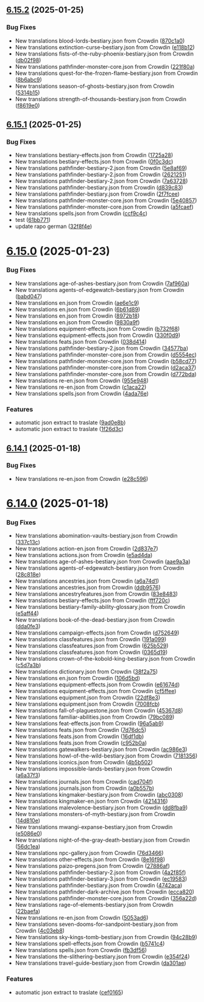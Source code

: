 ## [6.15.2](https://github.com/allnnde/pf2e-esp-translation/compare/v6.15.1...v6.15.2) (2025-01-25)


### Bug Fixes

* New translations blood-lords-bestiary.json from Crowdin ([870c1a0](https://github.com/allnnde/pf2e-esp-translation/commit/870c1a095a1c167873b44afd39519ee28762c54a))
* New translations extinction-curse-bestiary.json from Crowdin ([e118b12](https://github.com/allnnde/pf2e-esp-translation/commit/e118b125fa6ea1ea2aa6508ddd57a86adb3cd764))
* New translations fists-of-the-ruby-phoenix-bestiary.json from Crowdin ([db02f98](https://github.com/allnnde/pf2e-esp-translation/commit/db02f98f313827a15cc93ecd16d69574abfc8793))
* New translations pathfinder-monster-core.json from Crowdin ([221f80a](https://github.com/allnnde/pf2e-esp-translation/commit/221f80a94b2002bdeb9599548eb2ae5737f8effd))
* New translations quest-for-the-frozen-flame-bestiary.json from Crowdin ([8b6abc9](https://github.com/allnnde/pf2e-esp-translation/commit/8b6abc9714245cc6ac92966063a9e40b5c71b660))
* New translations season-of-ghosts-bestiary.json from Crowdin ([5314b15](https://github.com/allnnde/pf2e-esp-translation/commit/5314b15f751efa91e0780fe21d309284e6176f27))
* New translations strength-of-thousands-bestiary.json from Crowdin ([f8619e0](https://github.com/allnnde/pf2e-esp-translation/commit/f8619e01b9bfa2123098843d11d7dfca9c12f6ac))



## [6.15.1](https://github.com/allnnde/pf2e-esp-translation/compare/v6.15.0...v6.15.1) (2025-01-25)


### Bug Fixes

* New translations bestiary-effects.json from Crowdin ([1725a28](https://github.com/allnnde/pf2e-esp-translation/commit/1725a285acc1e63ddd27ff259a3df9d1cf7f1955))
* New translations bestiary-effects.json from Crowdin ([0f0c3dc](https://github.com/allnnde/pf2e-esp-translation/commit/0f0c3dc2d9890f81c9cf682f0ef2542de82e761c))
* New translations pathfinder-bestiary-2.json from Crowdin ([5e8af69](https://github.com/allnnde/pf2e-esp-translation/commit/5e8af69973bf792abd3dd3f6c780344852244dc2))
* New translations pathfinder-bestiary-2.json from Crowdin ([2621251](https://github.com/allnnde/pf2e-esp-translation/commit/262125159aa5786dd9cddd284bad5b6adec0097c))
* New translations pathfinder-bestiary-2.json from Crowdin ([7a63728](https://github.com/allnnde/pf2e-esp-translation/commit/7a637286ab4885ddc6f4b132af4aad687cce064d))
* New translations pathfinder-bestiary.json from Crowdin ([d839c83](https://github.com/allnnde/pf2e-esp-translation/commit/d839c8332356b9f8cdca32f97a4b955606145e24))
* New translations pathfinder-bestiary.json from Crowdin ([2f7fcee](https://github.com/allnnde/pf2e-esp-translation/commit/2f7fcee0fe630380c5589ce6034f312f99bd40ae))
* New translations pathfinder-monster-core.json from Crowdin ([5e40857](https://github.com/allnnde/pf2e-esp-translation/commit/5e4085794ee3b80ce41da73ab686b8ebd1345593))
* New translations pathfinder-monster-core.json from Crowdin ([a5fcaef](https://github.com/allnnde/pf2e-esp-translation/commit/a5fcaef392f597eb3f20cf8fcc269c8bc5e012e5))
* New translations spells.json from Crowdin ([ccf9c4c](https://github.com/allnnde/pf2e-esp-translation/commit/ccf9c4c2f36aec6501bca26ed704916a7e9dc437))
* test ([61bb771](https://github.com/allnnde/pf2e-esp-translation/commit/61bb771ed5a982bca20211341322533643a3e772))
* update rapo german ([32f8f4e](https://github.com/allnnde/pf2e-esp-translation/commit/32f8f4e01a18e3783b3dee2e138312fb94505707))



# [6.15.0](https://github.com/allnnde/pf2e-esp-translation/compare/v6.14.1...v6.15.0) (2025-01-23)


### Bug Fixes

* New translations age-of-ashes-bestiary.json from Crowdin ([7af960a](https://github.com/allnnde/pf2e-esp-translation/commit/7af960a765f013da1934e3207f4e91df166082a3))
* New translations agents-of-edgewatch-bestiary.json from Crowdin ([babd047](https://github.com/allnnde/pf2e-esp-translation/commit/babd047c7d7553db9ef9b237a1e93eff2ef17af8))
* New translations en.json from Crowdin ([ae6e1c9](https://github.com/allnnde/pf2e-esp-translation/commit/ae6e1c9a26c7fc8e328ddec262c7224a02f40f1b))
* New translations en.json from Crowdin ([6b61d89](https://github.com/allnnde/pf2e-esp-translation/commit/6b61d8906dafc2e992acc079b035dddc273c920b))
* New translations en.json from Crowdin ([8972b18](https://github.com/allnnde/pf2e-esp-translation/commit/8972b18072261b30a09163addf4f3dce9e67d38e))
* New translations en.json from Crowdin ([9830a9f](https://github.com/allnnde/pf2e-esp-translation/commit/9830a9fb4c7fc43cecb9b7229922a5b2dd8b7c74))
* New translations equipment-effects.json from Crowdin ([b732f68](https://github.com/allnnde/pf2e-esp-translation/commit/b732f68adf812e6d8e730c6228a79e1dfa9afcc4))
* New translations equipment-effects.json from Crowdin ([330f0d9](https://github.com/allnnde/pf2e-esp-translation/commit/330f0d9a6c42227ca9508e45ba1315ed9b03cd98))
* New translations feats.json from Crowdin ([038d414](https://github.com/allnnde/pf2e-esp-translation/commit/038d414b30972d15ed79d89dd35d5c5e3e963a7d))
* New translations pathfinder-bestiary-2.json from Crowdin ([34577ba](https://github.com/allnnde/pf2e-esp-translation/commit/34577ba56168b96c794423eb98e6155bb06ac82e))
* New translations pathfinder-monster-core.json from Crowdin ([d5554ec](https://github.com/allnnde/pf2e-esp-translation/commit/d5554ec5b2462b4704e5470c35b4ffc683ea08b1))
* New translations pathfinder-monster-core.json from Crowdin ([b58cd77](https://github.com/allnnde/pf2e-esp-translation/commit/b58cd77cde8ddfab709d94b4723869a701192a11))
* New translations pathfinder-monster-core.json from Crowdin ([d2aca37](https://github.com/allnnde/pf2e-esp-translation/commit/d2aca37bef3aeabf8934bac7172098bdcbdc9fe2))
* New translations pathfinder-monster-core.json from Crowdin ([d772bda](https://github.com/allnnde/pf2e-esp-translation/commit/d772bda8e7ef0185fe68bfca960eb97db58629c3))
* New translations re-en.json from Crowdin ([955e948](https://github.com/allnnde/pf2e-esp-translation/commit/955e948552863f1628b20ff27c8bcdcab688eb0c))
* New translations re-en.json from Crowdin ([c1aca22](https://github.com/allnnde/pf2e-esp-translation/commit/c1aca2258196afe984f8ec6addec5a3005418f45))
* New translations spells.json from Crowdin ([4ada76e](https://github.com/allnnde/pf2e-esp-translation/commit/4ada76e173737d2469b566bb3641c1e56f274635))


### Features

* automatic json extract to traslate ([9ad0e8b](https://github.com/allnnde/pf2e-esp-translation/commit/9ad0e8b1a62ebb2321851513d0ccf9781a29aa16))
* automatic json extract to traslate ([1f26d3c](https://github.com/allnnde/pf2e-esp-translation/commit/1f26d3c84ef013e7ea713467bbd191e65c4a3746))



## [6.14.1](https://github.com/allnnde/pf2e-esp-translation/compare/v6.14.0...v6.14.1) (2025-01-18)


### Bug Fixes

* New translations re-en.json from Crowdin ([e28c596](https://github.com/allnnde/pf2e-esp-translation/commit/e28c5962a3cc20e5191cfe52d8156a3d805833d2))



# [6.14.0](https://github.com/allnnde/pf2e-esp-translation/compare/v6.13.7...v6.14.0) (2025-01-18)


### Bug Fixes

* New translations abomination-vaults-bestiary.json from Crowdin ([337c13c](https://github.com/allnnde/pf2e-esp-translation/commit/337c13c886bfc78a49688fc586778541516cd9d5))
* New translations action-en.json from Crowdin ([2d837e7](https://github.com/allnnde/pf2e-esp-translation/commit/2d837e71657d50ac72bbc60cf9a76bcdcc5e0203))
* New translations actions.json from Crowdin ([e5ad4da](https://github.com/allnnde/pf2e-esp-translation/commit/e5ad4da390dfaa80b4b0688511c4e419350b10a7))
* New translations age-of-ashes-bestiary.json from Crowdin ([aae9a3a](https://github.com/allnnde/pf2e-esp-translation/commit/aae9a3a39fd9f83be98f6c5003cd5c4bec7af61d))
* New translations agents-of-edgewatch-bestiary.json from Crowdin ([28c818e](https://github.com/allnnde/pf2e-esp-translation/commit/28c818ecfad57a08353184d2f6d8c9bd4261fc85))
* New translations ancestries.json from Crowdin ([a6a74d1](https://github.com/allnnde/pf2e-esp-translation/commit/a6a74d15680645796dd48ab50a1c6a642a903eb2))
* New translations ancestries.json from Crowdin ([ddb9576](https://github.com/allnnde/pf2e-esp-translation/commit/ddb957662b4ce0b786b537db6d7ffda7610f0ffc))
* New translations ancestryfeatures.json from Crowdin ([83e8483](https://github.com/allnnde/pf2e-esp-translation/commit/83e8483b29ac2da29f758c5b03a478eeddb0e5e3))
* New translations bestiary-effects.json from Crowdin ([fff720c](https://github.com/allnnde/pf2e-esp-translation/commit/fff720c0b7b7b04f24b995db92a1de42168fedfa))
* New translations bestiary-family-ability-glossary.json from Crowdin ([e5aff44](https://github.com/allnnde/pf2e-esp-translation/commit/e5aff44d99a4e1e79b41eb318480de5840b921e1))
* New translations book-of-the-dead-bestiary.json from Crowdin ([dda0fe3](https://github.com/allnnde/pf2e-esp-translation/commit/dda0fe30e98cb64dd980d2f6802efb6213d08e38))
* New translations campaign-effects.json from Crowdin ([d752649](https://github.com/allnnde/pf2e-esp-translation/commit/d7526497f15930e3f450a80e2fb3658998aa113c))
* New translations classfeatures.json from Crowdin ([191a099](https://github.com/allnnde/pf2e-esp-translation/commit/191a0994df0dd9e7246e60a10dcef3bed426b6c8))
* New translations classfeatures.json from Crowdin ([625b529](https://github.com/allnnde/pf2e-esp-translation/commit/625b52946e88accc3b80047f3be9320989ae76fe))
* New translations classfeatures.json from Crowdin ([0365d19](https://github.com/allnnde/pf2e-esp-translation/commit/0365d197e92b88530e8fd74b671ebe15fd7e5ef8))
* New translations crown-of-the-kobold-king-bestiary.json from Crowdin ([c5d7a3b](https://github.com/allnnde/pf2e-esp-translation/commit/c5d7a3b2cea159e4c783fd2b918d136f1f280a07))
* New translations dictionary.json from Crowdin ([38f2a75](https://github.com/allnnde/pf2e-esp-translation/commit/38f2a754b22594e234a1f39c637cab50548c9536))
* New translations en.json from Crowdin ([106d5bd](https://github.com/allnnde/pf2e-esp-translation/commit/106d5bdf3500f5b381f1917471ac143804066f35))
* New translations equipment-effects.json from Crowdin ([e61674d](https://github.com/allnnde/pf2e-esp-translation/commit/e61674d48beeb1d9547eafffe7493d971df4b6d5))
* New translations equipment-effects.json from Crowdin ([cf5ffee](https://github.com/allnnde/pf2e-esp-translation/commit/cf5ffee6c3cc088e8ce89d2b66018654deb11323))
* New translations equipment.json from Crowdin ([22df8e3](https://github.com/allnnde/pf2e-esp-translation/commit/22df8e3a45b2d1c2267e6518610108ce444f42d9))
* New translations equipment.json from Crowdin ([7008fcb](https://github.com/allnnde/pf2e-esp-translation/commit/7008fcb0803105dd5131536ae43d172c94df5e57))
* New translations fall-of-plaguestone.json from Crowdin ([45367d8](https://github.com/allnnde/pf2e-esp-translation/commit/45367d869e16fac96ad60381eb7fe4bd9d60e3eb))
* New translations familiar-abilities.json from Crowdin ([79bc089](https://github.com/allnnde/pf2e-esp-translation/commit/79bc089f6de7a845525b19dbd26933203bea4d48))
* New translations feat-effects.json from Crowdin ([96a5ab9](https://github.com/allnnde/pf2e-esp-translation/commit/96a5ab91ca2b50449d342961a074eda186065ea2))
* New translations feats.json from Crowdin ([7d76dc5](https://github.com/allnnde/pf2e-esp-translation/commit/7d76dc59994c63a405788c4ae3479f988314f1cf))
* New translations feats.json from Crowdin ([16df1db](https://github.com/allnnde/pf2e-esp-translation/commit/16df1dbd5447026b612dd09d43ef4a86b6652fc0))
* New translations feats.json from Crowdin ([c952b0a](https://github.com/allnnde/pf2e-esp-translation/commit/c952b0a5b68e034d7f207bade0039d1853880f06))
* New translations gatewalkers-bestiary.json from Crowdin ([ac986e3](https://github.com/allnnde/pf2e-esp-translation/commit/ac986e39ef4c36d2df78a6bd2691975eaee3c40d))
* New translations howl-of-the-wild-bestiary.json from Crowdin ([7181356](https://github.com/allnnde/pf2e-esp-translation/commit/718135699a51a77c62ceefe17837efcf936e1960))
* New translations iconics.json from Crowdin ([4b5b502](https://github.com/allnnde/pf2e-esp-translation/commit/4b5b5024811eb17b9aeba1e9b55a900f0abcc33b))
* New translations impossible-lands-bestiary.json from Crowdin ([a6a37f3](https://github.com/allnnde/pf2e-esp-translation/commit/a6a37f33793c79c5a54ccbca89a3bb3b155a0585))
* New translations journals.json from Crowdin ([cad704f](https://github.com/allnnde/pf2e-esp-translation/commit/cad704f112b9e3962df2c7e6d2d6328911f4ca27))
* New translations journals.json from Crowdin ([a0b557b](https://github.com/allnnde/pf2e-esp-translation/commit/a0b557b1cadd580fd8deb4ec58ea5e59527ddb4f))
* New translations kingmaker-bestiary.json from Crowdin ([abc0308](https://github.com/allnnde/pf2e-esp-translation/commit/abc030838f77547f52d718abbb063fb7bbcd4160))
* New translations kingmaker-en.json from Crowdin ([4214316](https://github.com/allnnde/pf2e-esp-translation/commit/4214316f1aed2a142a2fb4a814ce8672873fb87b))
* New translations malevolence-bestiary.json from Crowdin ([dd8fba9](https://github.com/allnnde/pf2e-esp-translation/commit/dd8fba9aee756bd227af378ca7abc2212ac82f1e))
* New translations monsters-of-myth-bestiary.json from Crowdin ([14d810e](https://github.com/allnnde/pf2e-esp-translation/commit/14d810e292cba8317a064150caa117844cf2eac2))
* New translations mwangi-expanse-bestiary.json from Crowdin ([e5086e0](https://github.com/allnnde/pf2e-esp-translation/commit/e5086e002e04c34c3a4d5153f6314e90a05e0963))
* New translations night-of-the-gray-death-bestiary.json from Crowdin ([56dc1ea](https://github.com/allnnde/pf2e-esp-translation/commit/56dc1eaf9b07dd76e0f239b05af6a123f02dfecc))
* New translations npc-gallery.json from Crowdin ([76d3466](https://github.com/allnnde/pf2e-esp-translation/commit/76d3466c45b0e164d556ccbf5ef5440d68e2254e))
* New translations other-effects.json from Crowdin ([8e16f98](https://github.com/allnnde/pf2e-esp-translation/commit/8e16f9889b3f8f883bc3c0a2cab5ad9b1922653c))
* New translations paizo-pregens.json from Crowdin ([27886af](https://github.com/allnnde/pf2e-esp-translation/commit/27886af1a821783eb729fc04a15d148e0c0fde25))
* New translations pathfinder-bestiary-2.json from Crowdin ([4a2f85f](https://github.com/allnnde/pf2e-esp-translation/commit/4a2f85fb6e672dda4b251e467232f66892e2448a))
* New translations pathfinder-bestiary-3.json from Crowdin ([ec19583](https://github.com/allnnde/pf2e-esp-translation/commit/ec195839e2e2fd49336e581450d32edc86dfad1d))
* New translations pathfinder-bestiary.json from Crowdin ([4742aca](https://github.com/allnnde/pf2e-esp-translation/commit/4742aca1f86c226b042fa52318946e81bd2de800))
* New translations pathfinder-dark-archive.json from Crowdin ([ecca820](https://github.com/allnnde/pf2e-esp-translation/commit/ecca82077856bdd430d0fb0dac6389421191a826))
* New translations pathfinder-monster-core.json from Crowdin ([356a22d](https://github.com/allnnde/pf2e-esp-translation/commit/356a22d974a26ec6c7ab2d8aa8a1d0109ba0b572))
* New translations rage-of-elements-bestiary.json from Crowdin ([22baefa](https://github.com/allnnde/pf2e-esp-translation/commit/22baefabeba48041b4afe2bcf4ec41c440c1b213))
* New translations re-en.json from Crowdin ([5053ad6](https://github.com/allnnde/pf2e-esp-translation/commit/5053ad6ccaee14b7f74eb04152a6ad54c7d01091))
* New translations seven-dooms-for-sandpoint-bestiary.json from Crowdin ([4c03eb8](https://github.com/allnnde/pf2e-esp-translation/commit/4c03eb8a17848c5b3ab35953eabca996552213c7))
* New translations sky-kings-tomb-bestiary.json from Crowdin ([94c28b9](https://github.com/allnnde/pf2e-esp-translation/commit/94c28b9ff7787585fb1ddfc0baaaec87e63e4878))
* New translations spell-effects.json from Crowdin ([b5741c4](https://github.com/allnnde/pf2e-esp-translation/commit/b5741c40d6bb52c099c2e0de4bd9e7a0154343df))
* New translations spells.json from Crowdin ([fb3df56](https://github.com/allnnde/pf2e-esp-translation/commit/fb3df56c93abbe003e79020611f349b5acc3f244))
* New translations the-slithering-bestiary.json from Crowdin ([e354f24](https://github.com/allnnde/pf2e-esp-translation/commit/e354f243342c603fa4de612c74b4246d6672fedd))
* New translations travel-guide-bestiary.json from Crowdin ([da301ae](https://github.com/allnnde/pf2e-esp-translation/commit/da301ae4fcf434765ae20c85a8888d7b380a70b6))


### Features

* automatic json extract to traslate ([cef0165](https://github.com/allnnde/pf2e-esp-translation/commit/cef01659ff68a865e81337c600aebca4e43d2fed))



